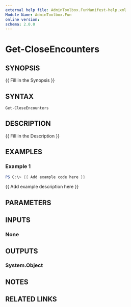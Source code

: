 ```yaml
---
external help file: AdminToolbox.FunManifest-help.xml
Module Name: AdminToolbox.Fun
online version:
schema: 2.0.0
---
```


# Get-CloseEncounters

## SYNOPSIS
{{ Fill in the Synopsis }}

## SYNTAX

```
Get-CloseEncounters
```

## DESCRIPTION
{{ Fill in the Description }}

## EXAMPLES

### Example 1
```powershell
PS C:\> {{ Add example code here }}
```

{{ Add example description here }}

## PARAMETERS

## INPUTS

### None

## OUTPUTS

### System.Object
## NOTES

## RELATED LINKS
